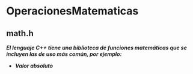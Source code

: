 # OperacionesMatematicas

## math.h

**_El lenguaje C++ tiene una biblioteca de funciones matemáticas que se incluyen las de uso más común, por ejemplo:_**

- **_Valor absoluto_**
